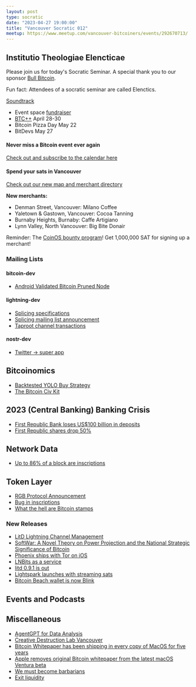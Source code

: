 ```yaml
---
layout: post
type: socratic
date: "2023-04-27 19:00:00"
title: "Vancouver Socratic 012"
meetup: https://www.meetup.com/vancouver-bitcoiners/events/292670713/
---
```


## Institutio Theologiae Elencticae

Please join us for today's Socratic Seminar. A special thank you to our sponsor [Bull Bitcoin](https://www.bullbitcoin.com/).

Fun fact: Attendees of a socratic seminar are called Elenctics.

[Soundtrack](https://player.wavlake.com/track/bd2a13fe-437c-4196-a459-e5e9ed527694)

- Event space [fundraiser](https://we.encrypt.cash/apps/Rtmw2g9RCtXVYtha1Set4smVmkk/crowdfund)
- [BTC++](https://btcpp.dev/#agenda) April 28-30
- Bitcoin Pizza Day May 22
- BitDevs May 27

#### Never miss a Bitcoin event ever again

[Check out and subscribe to the calendar here](/events)

#### Spend your sats in Vancouver

[Check out our new map and merchant directory](/map)

**New merchants:**

- Denman Street, Vancouver: Milano Coffee
- Yaletown & Gastown, Vancouver: Cocoa Tanning
- Burnaby Heights, Burnaby: Caffe Artigiano
- Lynn Valley, North Vancouver: Big Bite Donair

Reminder: The [CoinOS bounty program](https://twitter.com/VanBitcoiners/status/1623519974131367937)! Get 1,000,000 SAT for signing up a merchant!

### Mailing Lists

#### bitcoin-dev

- [Android Validated Bitcoin Pruned Node ](https://github.com/bitcoin-core/gui-qml/tree/main/src/qml)


#### lightning-dev

- [Splicing specifications](https://github.com/lightning/bolts/pull/863)
- [Splicing mailing list announcement](https://lists.linuxfoundation.org/pipermail/lightning-dev/2023-March/003886.html)
- [Taproot channel transactions](https://ellemouton.com/posts/taproot-chan-txs/)

<!-- #### dlc-dev -->

#### nostr-dev

- [Twitter -> super app](https://www.pymnts.com/platform-payments/2023/twitter-turns-to-payments-as-ad-revenues-sink/)

<!-- ### Optech -->

## Bitcoinomics

- [Backtested YOLO Buy Strategy](https://twitter.com/100trillionusd/status/1650778260442062848)
- [The Bitcoin Civ Kit](https://github.com/civkit/paper/blob/main/civ_kit_paper.pdf)

## 2023 (Central Banking) Banking Crisis

- [First Republic Bank loses US$100 billion in deposits](https://www.wsj.com/amp/articles/first-republic-lost-100-billion-in-deposits-in-banking-panic-7e1bd86c)
- [First Republic shares drop 50%](https://www.nytimes.com/2023/04/25/business/first-republic-bank-stock-price.html)

## Network Data

<!-- ## Research -->

- [Up to 86% of a block are inscriptions](https://twitter.com/leonidasnft/status/1646144637944610816)

<!-- ## InfoSec -->

## Token Layer

- [RGB Protocol Announcement](https://lists.linuxfoundation.org/pipermail/bitcoin-dev/2023-April/021554.html)
- [Bug in inscriptions](https://twitter.com/leonidasnft/status/1645502786413424641)
- [What the hell are Bitcoin stamps](https://github.com/mikeinspace/stamps/blob/main/BitcoinStamps.md)

### New Releases

- [LitD Lightning Channel Management](https://lightning.engineering/posts/2023-04-26-litd-release/)
- [SoftWar: A Novel Theory on Power Projection and the National Strategic Significance of Bitcoin](https://twitter.com/JasonPLowery/status/1627640858106380290)
- [Phoenix ships with Tor on iOS](https://twitter.com/phoenixwallet/status/1643268376221872131)
- [LNBits as a service](https://twitter.com/lnbits/status/1648681629429243905)
- [litd 0.9.1 is out](https://lightning.engineering/posts/2023-04-26-litd-release/)
- [Lightspark launches with streaming sats](https://twitter.com/davidmarcus/status/1648024579309441028)
- [Bitcoin Beach wallet is now Blink](https://twitter.com/blinkbtc/status/1645905760835223552)

## Events and Podcasts

## Miscellaneous

- [AgentGPT for Data Analysis](https://phasellm.com/researchgpt)
- [Creative Destruction Lab Vancouver](https://creativedestructionlab.com/companies/?location=vancouver)
- [Bitcoin Whitepaper has been shipping in every copy of MacOS for five years](https://waxy.org/2023/04/the-bitcoin-whitepaper-is-hidden-in-every-modern-copy-of-macos/)
- [Apple removes original Bitcoin whitepaper from the latest macOS Ventura beta](https://9to5mac.com/2023/04/25/apple-removes-bitcoin-whitepaper-from-macos/)
- [We must become barbarians](https://unherd.com/2023/03/we-must-become-barbarians/)
- [Exit liquidity](https://blog.bitmex.com/exit-liquidity/)
